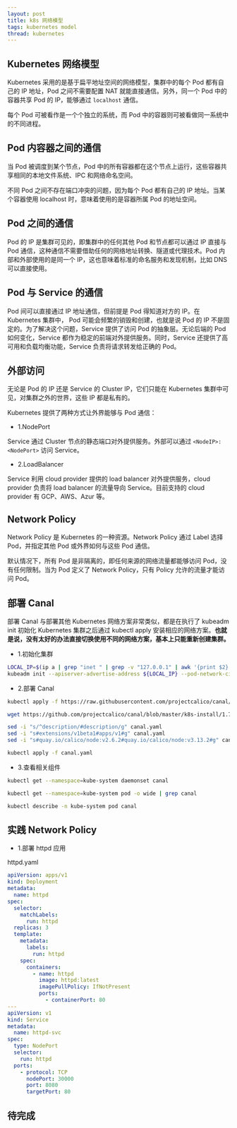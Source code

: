 ```yaml
---
layout: post
title: k8s 网络模型
tags: kubernetes model
thread: kubernetes
---
```


## Kubernetes 网络模型

Kubernetes 采用的是基于扁平地址空间的网络模型，集群中的每个 Pod 都有自己的 IP 地址，Pod 之间不需要配置 NAT 就能直接通信。另外，同一个 Pod 中的容器共享 Pod 的 IP，能够通过 `localhost` 通信。

每个 Pod 可被看作是一个个独立的系统，而 Pod 中的容器则可被看做同一系统中的不同进程。

## Pod 内容器之间的通信

当 Pod 被调度到某个节点，Pod 中的所有容器都在这个节点上运行，这些容器共享相同的本地文件系统、IPC 和网络命名空间。

不同 Pod 之间不存在端口冲突的问题，因为每个 Pod 都有自己的 IP 地址。当某个容器使用 localhost 时，意味着使用的是容器所属 Pod 的地址空间。

## Pod 之间的通信

Pod 的 IP 是集群可见的，即集群中的任何其他 Pod 和节点都可以通过 IP 直接与 Pod 通信，这种通信不需要借助任何的网络地址转换、隧道或代理技术。Pod 内部和外部使用的是同一个 IP，这也意味着标准的命名服务和发现机制，比如 DNS 可以直接使用。

## Pod 与 Service 的通信

Pod 间可以直接通过 IP 地址通信，但前提是 Pod 得知道对方的 IP。在 Kubernetes 集群中， Pod 可能会频繁的销毁和创建，也就是说 Pod 的 IP 不是固定的。为了解决这个问题，Service 提供了访问 Pod 的抽象层。无论后端的 Pod 如何变化，Service 都作为稳定的前端对外提供服务。同时，Service 还提供了高可用和负载均衡功能，Service 负责将请求转发给正确的 Pod。

## 外部访问

无论是 Pod 的 IP 还是 Service 的 Cluster IP，它们只能在 Kubernetes 集群中可见，对集群之外的世界，这些 IP 都是私有的。

Kubernetes 提供了两种方式让外界能够与 Pod 通信：

- 1.NodePort

Service 通过 Cluster 节点的静态端口对外提供服务。外部可以通过 `<NodeIP>:<NodePort>` 访问 Service。

- 2.LoadBalancer

Service 利用 cloud provider 提供的 load balancer 对外提供服务，cloud provider 负责将 load balancer 的流量导向 Service。目前支持的 cloud provider 有 GCP、AWS、Azur 等。

## Network Policy

Network Policy 是 Kubernetes 的一种资源。Network Policy 通过 Label 选择 Pod，并指定其他 Pod 或外界如何与这些 Pod 通信。

默认情况下，所有 Pod 是非隔离的，即任何来源的网络流量都能够访问 Pod，没有任何限制。当为 Pod 定义了 Network Policy，只有 Policy 允许的流量才能访问 Pod。

## 部署 Canal

部署 Canal 与部署其他 Kubernetes 网络方案非常类似，都是在执行了 kubeadm init 初始化 Kubernetes 集群之后通过 kubectl apply 安装相应的网络方案。**也就是说，没有太好的办法直接切换使用不同的网络方案，基本上只能重新创建集群。**

- 1.初始化集群

```bash
LOCAL_IP=$(ip a | grep "inet " | grep -v "127.0.0.1" | awk '{print $2}' | cut -d "/" -f1 | head -n 1)
kubeadm init --apiserver-advertise-address ${LOCAL_IP} --pod-network-cidr=10.244.0.0/16
```

- 2.部署 Canal

```bash
kubectl apply -f https://raw.githubusercontent.com/projectcalico/canal/master/k8s-install/1.7/rbac.yaml

wget https://github.com/projectcalico/canal/blob/master/k8s-install/1.7/canal.yaml

sed -i "s/^description/#description/g" canal.yaml
sed -i "s#extensions/v1beta1#apps/v1#g" canal.yaml
sed -i "s#quay.io/calico/node:v2.6.2#quay.io/calico/node:v3.13.2#g" canal.yaml

kubectl apply -f canal.yaml
```

- 3.查看相关组件

```bash
kubectl get --namespace=kube-system daemonset canal

kubectl get --namespace=kube-system pod -o wide | grep canal

kubectl describe -n kube-system pod canal
```

## 实践 Network Policy

- 1.部署 httpd 应用

httpd.yaml

```yaml
apiVersion: apps/v1
kind: Deployment
metadata:
  name: httpd
spec:
  selector:
    matchLabels:
      run: httpd
  replicas: 3
  template:
    metadata:
      labels:
        run: httpd
    spec:
      containers:
        - name: httpd
          image: httpd:latest
          imagePullPolicy: IfNotPresent
          ports:
            - containerPort: 80
---
apiVersion: v1
kind: Service
metadata:
  name: httpd-svc
spec:
  type: NodePort
  selector:
    run: httpd
  ports:
    - protocol: TCP
      nodePort: 30000
      port: 8080
      targetPort: 80
```

## 待完成
